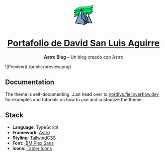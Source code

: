 <p align="center">
  <a href="https://nordlys.fjelloverflow.dev">
    <img alt="Logo" src="./public/favicon.svg" height="64">
  </a>
</p>

<h1 align="center">
  <a href="https://davidsanluisaguirre.com">Portafolio de David San Luis Aguirre</a>
</h1>

<p align="center">
  <strong>Astro Blog</strong> – Un blog creado con Astro
</p>
![Preview](./public/preview.png)

## Documentation

The theme is self-documenting. Just head over to [nordlys.fjelloverflow.dev](https://nordlys.fjelloverflow.dev/posts/) for examples and tutorials on how to use and customize the theme.

## Stack

- **Language**: TypeScript
- **Framework**: [Astro](https://astro.build/)
- **Styling**: [TailwindCSS](https://tailwindcss.com/)
- **Font**: [IBM Plex Sans](https://fonts.google.com/specimen/IBM+Plex+Sans)
- **Icons**: [Tabler Icons](https://tabler.io/icons)
